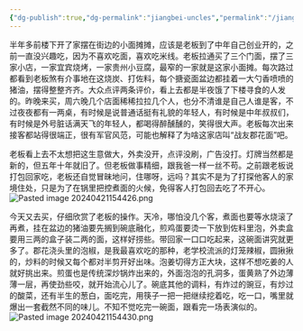 ```yaml
---
{"dg-publish":true,"dg-permalink":"jiangbei-uncles","permalink":"/jiangbei-uncles/"}
---
```



半年多前楼下开了家摆在街边的小面摊摊，应该是老板到了中年自己创业开的，之前一直没兴趣吃，因为不喜欢吃面，喜欢吃米线。老板拉通买了三个门面，摆了三家小店，一家宜宾烧烤，一家贵州小豆腐，最窄的一家就是这家小面摊。每次路过都看到老板煞有介事地在这烧炭、打佐料，每个搪瓷面盆边都挂着一大勺香喷喷的猪油，摆得整整齐齐。大众点评两条评价，看上去都是半夜饿了下楼寻食的人发的。昨晚来买，周六晚几个店面稀稀拉拉几个人，也分不清谁是自己人谁是客，不过夜夜都有一两桌，有时候是说普通话挺有礼貌的年轻人，有时候是中年叔叔们，有时候是外号脏话满天飞的年轻人，都喝得醉醺醺的，笑得很大声。老板每次出来接客都站得很端正，很有军官风范，可能也解释了为啥这家店叫“战友郡花面”吧。

老板看上去不太想把这生意做大，外卖没开，点评没刷，广告没打。灯牌当然都是新的，但五年十年就旧了。但老板做事精细，跟我爸一样一丝不苟。之前跟老板说打包回家吃，老板还自觉冒昧地问，住哪呀，远吗？其实不是为了打探他客人的家境住处，只是为了在锅里把控煮面的火候，免得客人打包回去吃了不开心。
![Pasted image 20240421154426.png](/img/user/Pasted%20image%2020240421154426.png)

今天又去买，仔细欣赏了老板的操作。天冷，哪怕没几个客，煮面也要等水烧滚了再煮，挂在盆边的猪油要先搁到碗底融化，煎鸡蛋要烫一下放到佐料里泡，外卖盒要用三两的盒子装二两的面，这样好捞些。带回家一口口吃起来，这碗面讲究就更多了。郡花浇头里的泡椒，是我最喜欢吃的那种，老学校流派的灯笼辣椒，圆揪揪的，炒料的时候又每个都对半剪开好出味。泡姜切得方正大块，这样不想吃姜的人就好挑出来。煎蛋也是传统深炒锅炸出来的，外面泡泡的孔洞多，蛋黄熟了外边薄薄一层，再使劲些咬，就开始流心儿了。碗底其他的调料，有炸过的豌豆，有炒过的酸菜，还有半生的葱白，面吃完，用筷子一把一把继续挖着吃，吃一口，嘴里就爆出一套截然不同的味儿。不知不觉吃完一碗面，跟看完一场表演似的。
![Pasted image 20240421154430.png](/img/user/Pasted%20image%2020240421154430.png)